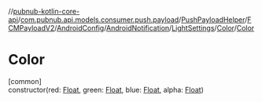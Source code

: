 //[pubnub-kotlin-core-api](../../../../../../../../index.md)/[com.pubnub.api.models.consumer.push.payload](../../../../../../index.md)/[PushPayloadHelper](../../../../../index.md)/[FCMPayloadV2](../../../../index.md)/[AndroidConfig](../../../index.md)/[AndroidNotification](../../index.md)/[LightSettings](../index.md)/[Color](index.md)/[Color](-color.md)

# Color

[common]\
constructor(red: [Float](https://kotlinlang.org/api/latest/jvm/stdlib/kotlin-stdlib/kotlin/-float/index.html), green: [Float](https://kotlinlang.org/api/latest/jvm/stdlib/kotlin-stdlib/kotlin/-float/index.html), blue: [Float](https://kotlinlang.org/api/latest/jvm/stdlib/kotlin-stdlib/kotlin/-float/index.html), alpha: [Float](https://kotlinlang.org/api/latest/jvm/stdlib/kotlin-stdlib/kotlin/-float/index.html))
